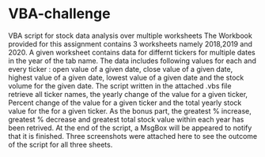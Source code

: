 # VBA-challenge
VBA script for stock data analysis over multiple worksheets
The Workbook provided for this assignment contains 3 worksheets namely 2018,2019 and 2020.
A given worksheet contains data for differnt tickers for multiple dates in the year of the tab name. 
The data includes following values for each and every ticker : open value of a given date, close value of a given date, highest value of a given date, lowest value of a given date and the stock volume for the given date.
The script written in the attached .vbs file retrieve all ticker names, the yearly change of the value for a given ticker, Percent change of the value for a given ticker and the total yearly stock value for the for a given ticker.
As the bonus part, the greatest % increase, greatest % decrease and greatest total stock value within each year has been retrived. 
At the end of the script, a MsgBox will be appeared to notify that it is finished.
Three screenshots were attached here to see the outcome of the script for all three sheets. 
